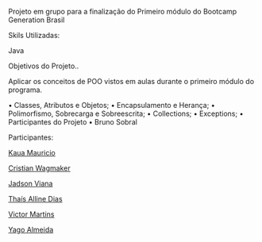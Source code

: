 Projeto em grupo para a finalização do Primeiro módulo do Bootcamp Generation Brasil

Skils Utilizadas:

Java

Objetivos do Projeto..

Aplicar os conceitos de POO vistos em aulas durante o primeiro módulo do programa.

• Classes, Atributos e Objetos;
• Encapsulamento e Herança;
• Polimorfismo, Sobrecarga e Sobreescrita;
• Collections;
• Exceptions;
• Participantes do Projeto
• Bruno Sobral

Participantes:

[Kaua Mauricio](https://github.com/KauaMauricio)

[Cristian Wagmaker](https://github.com/criswagmaker)

[Jadson Viana](https://github.com/Jadsonvs)

[Thaís Alline Dias](https://github.com/tha-alline)

[Victor Martins](https://github.com/victormreis)

[Yago Almeida](https://github.com/yagorajose)
